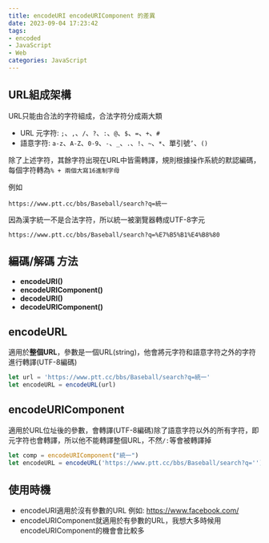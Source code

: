 ```yaml
---
title: encodeURI encodeURIComponent 的差異
date: 2023-09-04 17:23:42
tags: 
- encoded
- JavaScript
- Web
categories: JavaScript
---
```

## URL組成架構

URL只能由合法的字符組成，合法字符分成兩大類

- URL 元字符: `;`、`,`、`/`、`?`、`:`、`@`、`$`、`=`、`+`、`#`
- 語意字符: `a-z`、`A-Z`、`0-9`、`-`、`_`、`.`、`!`、`~`、`*`、單引號`’`、`()`

除了上述字符，其餘字符出現在URL中皆需轉譯，規則根據操作系統的默認編碼，每個字符轉為`% + 兩個大寫16進制字母`

例如

`https://www.ptt.cc/bbs/Baseball/search?q=統一`

因為漢字統一不是合法字符，所以統一被瀏覽器轉成UTF-8字元

`https://www.ptt.cc/bbs/Baseball/search?q=%E7%B5%B1%E4%B8%80`

## 編碼/解碼 方法

- **encodeURI()**
- **encodeURIComponent()**
- **decodeURI()**
- **decodeURIComponent()**

## encodeURL

適用於**整個URL**，參數是一個URL(string)，他會將元字符和語意字符之外的字符進行轉譯(UTF-8編碼)

```jsx
let url = 'https://www.ptt.cc/bbs/Baseball/search?q=統一'
let encodeURL = encodeURL(url)
```

## **encodeURIComponent**

適用於URL位址後的參數，會轉譯(UTF-8編碼)除了語意字符以外的所有字符，即元字符也會轉譯，所以他不能轉譯整個URL，不然`/:`等會被轉譯掉

```jsx
let comp = encodeURIComponent("統一")
let encodeURL = encodeURL('https://www.ptt.cc/bbs/Baseball/search?q='') + comp
```

## 使用時機

- encodeURI適用於沒有參數的URL
例如: https://www.facebook.com/
- encodeURIComponent就適用於有參數的URL，我想大多時候用encodeURIComponent的機會會比較多